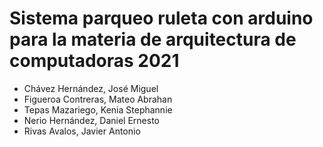 # Sistema parqueo ruleta con arduino para la materia de arquitectura de computadoras 2021
- Chávez Hernández, José Miguel
- Figueroa Contreras, Mateo Abrahan
- Tepas Mazariego, Kenia Stephannie 
- Nerio Hernández, Daniel Ernesto
- Rivas Avalos, Javier Antonio

